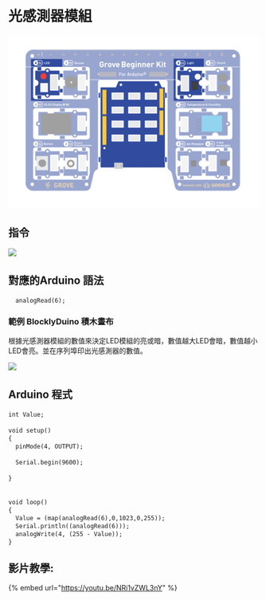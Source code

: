 # 光感測器模組

![](../../../.gitbook/assets/Light.png)

## **指令**

![](../../../.gitbook/assets/Lesson\_5\_LightSwitch2.png)

## **對應的**Arduino 語法

```
  analogRead(6);
```

### 範例 BlocklyDuino 積木畫布

根據光感測器模組的數值來決定LED模組的亮或暗，數值越大LED會暗，數值越小LED會亮。並在序列埠印出光感測器的數值。

![](../../../.gitbook/assets/Lesson\_5\_LightSwitch.png)

## Arduino 程式

```
int Value;

void setup()
{
  pinMode(4, OUTPUT);

  Serial.begin(9600);

}


void loop()
{
  Value = (map(analogRead(6),0,1023,0,255));
  Serial.println((analogRead(6)));
  analogWrite(4, (255 - Value));
}
```

## 影片教學:

{% embed url="https://youtu.be/NRi1vZWL3nY" %}
